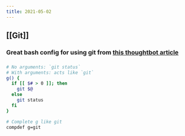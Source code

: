 ```yaml
---
title: 2021-05-02
---
```


## [[Git]]
### Great bash config for using git from [this thoughtbot article]()
### 
```bash
# No arguments: `git status`
# With arguments: acts like `git`
g() {
  if [[ $# > 0 ]]; then
    git $@
  else
    git status
  fi
}

# Complete g like git
compdef g=git
```
